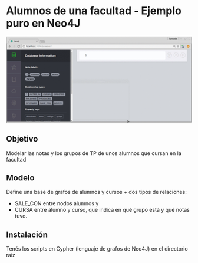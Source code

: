 # Alumnos de una facultad - Ejemplo puro en Neo4J

![video](video/demo.gif)

## Objetivo
Modelar las notas y los grupos de TP de unos alumnos que cursan en la facultad

## Modelo
Define una base de grafos de alumnos y cursos + dos tipos de relaciones: 

* SALE_CON entre nodos alumnos y 
* CURSA entre alumno y curso, que indica en qué grupo está y qué notas tuvo.

## Instalación
Tenés los scripts en Cypher (lenguaje de grafos de Neo4J) en el directorio raíz
